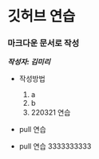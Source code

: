 # 깃허브 연습 #
### 마크다운 문서로 작성 ###
___작성자: 김미리___
* 작성방법
	1. a
	2. b
	3. 220321 연습

* pull 연습
* pull 연습 3333333333
